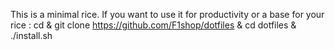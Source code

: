This is a minimal rice.
If you want to use it for productivity or a base for your rice :
cd
& git clone https://github.com/F1shop/dotfiles
& cd dotfiles
& ./install.sh
